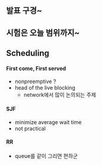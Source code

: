 ## 발표 구경~

## 시험은 오늘 범위까지~

## Scheduling

#### First come, First served

* nonpreemptive ?
* head of the live blocking
    * network에서 많이 논의되는 주제
    
#### SJF

* minimize average wait time
* not practical

#### RR

* queue를 같이 그리면 편하군
